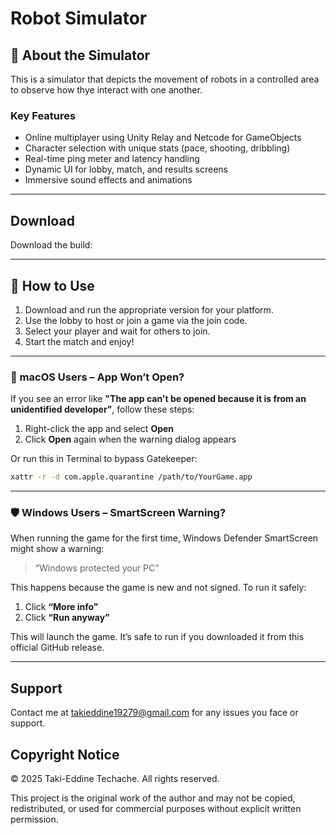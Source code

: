 # Robot Simulator

## 🤖 About the Simulator

This is a simulator that depicts the movement of robots in a controlled area to observe how thye interact with one another. 

### Key Features
- Online multiplayer using Unity Relay and Netcode for GameObjects  
- Character selection with unique stats (pace, shooting, dribbling)  
- Real-time ping meter and latency handling  
- Dynamic UI for lobby, match, and results screens  
- Immersive sound effects and animations

---

## Download

Download the build:

---

## 🚀 How to Use

1. Download and run the appropriate version for your platform.  
2. Use the lobby to host or join a game via the join code.  
3. Select your player and wait for others to join.  
4. Start the match and enjoy!

---

### 🧩 macOS Users – App Won’t Open?

If you see an error like **"The app can't be opened because it is from an unidentified developer"**, follow these steps:

1. Right-click the app and select **Open**
2. Click **Open** again when the warning dialog appears

Or run this in Terminal to bypass Gatekeeper:

```bash
xattr -r -d com.apple.quarantine /path/to/YourGame.app
```

---

### 🛡️ Windows Users – SmartScreen Warning?

When running the game for the first time, Windows Defender SmartScreen might show a warning:

> “Windows protected your PC”

This happens because the game is new and not signed. To run it safely:

1. Click **“More info”**
2. Click **“Run anyway”**

This will launch the game. It’s safe to run if you downloaded it from this official GitHub release.

---

## Support

Contact me at takieddine19279@gmail.com for any issues you face or support. 

## Copyright Notice

© 2025 Taki-Eddine Techache. All rights reserved.

This project is the original work of the author and may not be copied, redistributed, or used for commercial purposes without explicit written permission.

